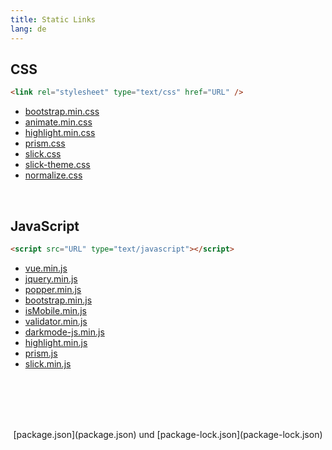 ```yaml
---
title: Static Links
lang: de
---
```


## CSS

```html
<link rel="stylesheet" type="text/css" href="URL" />
```

- [bootstrap.min.css](node_modules/bootstrap/dist/css/bootstrap.min.css)
- [animate.min.css](node_modules/animate.css/animate.min.css)
- [highlight.min.css](node_modules/@highlightjs/cdn-assets/styles/default.min.css)
- [prism.css](node_modules/prismjs/themes/prism.css)
- [slick.css](node_modules/slick-carousel/slick/slick.css)
- [slick-theme.css](node_modules/slick-carousel/slick/slick-theme.css)
- [normalize.css](node_modules/normalize.css/normalize.css)

<br>

## JavaScript

```html
<script src="URL" type="text/javascript"></script>
```

- [vue.min.js](node_modules/vue/dist/vue.min.js)
- [jquery.min.js](node_modules/jquery/dist/jquery.min.js)
- [popper.min.js](node_modules/@popperjs/core/dist/umd/popper.min.js)
- [bootstrap.min.js](node_modules/bootstrap/dist/js/bootstrap.min.js)
- [isMobile.min.js](node_modules/ismobilejs/dist/isMobile.min.js)
- [validator.min.js](node_modules/validator/validator.min.js)
- [darkmode-js.min.js](node_modules/darkmode-js/lib/darkmode-js.min.js)
- [highlight.min.js](node_modules/@highlightjs/cdn-assets/highlight.min.js)
- [prism.js](node_modules/prismjs/prism.js)
- [slick.min.js](node_modules/slick-carousel/slick/slick.min.js)

<div id="package" style="text-align: center; margin-top: 6rem; margin-bottom: 2.5rem;">[package.json](package.json) und [package-lock.json](package-lock.json)</div>

<script src="node_modules/darkmode-js/lib/darkmode-js.min.js" type="text/javascript"></script>
<script src="node_modules/ismobilejs/dist/isMobile.min.js" type="text/javascript"></script>
<script>
    var options = {}
    if (isMobile.phone) {
        options.bottom = "15px";
        options.right = "15px";
    
        document.getElementById("package").style.marginTop = "4rem";
        document.getElementById("package").style.marginBottom = "3rem";
    } else {
        options.bottom = "20px";
        options.right = "20px";
    }
    const darkmode =  new Darkmode(options);
    window.addEventListener("load", darkmode.showWidget());
    function refreshBackground() {
        if (darkmode.isActivated()) {
            document.documentElement.style.background = "black";
        } else {
            document.documentElement.style.background = "white";
        }
    }
    refreshBackground();
    document.getElementsByTagName("button")[0].setAttribute("onclick", "refreshBackground()");
</script>
